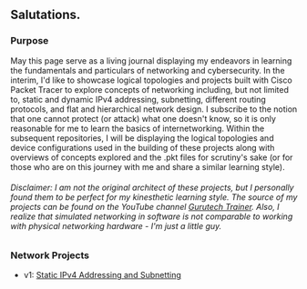 ## Salutations.

### Purpose
May this page serve as a living journal displaying my endeavors in learning the fundamentals and particulars of networking and cybersecurity. In the interim, I'd like to showcase logical topologies and projects built with Cisco Packet Tracer to explore concepts of networking including, but not limited to, static and dynamic IPv4 addressing, subnetting, different routing protocols, and flat and hierarchical network design. I subscribe to the notion that one cannot protect (or attack) what one doesn't know, so it is only reasonable for me to learn the basics of internetworking. Within the subsequent repositories, I will be displaying the logical topologies and device configurations used in the building of these projects along with overviews of concepts explored and the .pkt files for scrutiny's sake (or for those who are on this journey with me and share a similar learning style).

###### Disclaimer: I am not the original architect of these projects, but I personally found them to be perfect for my kinesthetic learning style. The source of my projects can be found on the YouTube channel <a href="https://www.youtube.com/@gtechtrainer">Gurutech Trainer</a>. Also, I realize that simulated networking in software is not comparable to working with physical networking hardware - I'm just a little guy.

### Network Projects
  * v1: <a href="https://github.com/Fehral/networkprojectv1">Static IPv4 Addressing and Subnetting</a>
